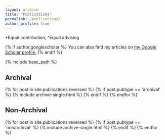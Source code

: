 ```yaml
---
layout: archive
title: "Publications"
permalink: /publications/
author_profile: true
---
```

*Equal contribution, ^Equal advising

{% if author.googlescholar %}
  You can also find my articles on <u><a href="{{author.googlescholar}}">my Google Scholar profile</a>.</u>
{% endif %}

{% include base_path %}

<h2>Archival</h2>
{% for post in site.publications reversed %}
  {% if post.pubtype  == 'archival' %}
    {% include archive-single.html %}
  {% endif %}
{% endfor %}

<h2>Non-Archival</h2>
{% for post in site.publications reversed %}
  {% if post.pubtype  == 'nonarchival' %}
    {% include archive-single.html %}
  {% endif %}
{% endfor %}

